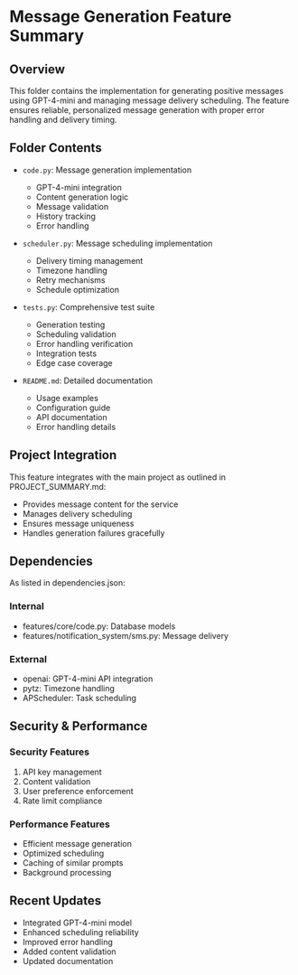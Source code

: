 # Message Generation Feature Summary

## Overview
This folder contains the implementation for generating positive messages using GPT-4-mini and managing message delivery scheduling. The feature ensures reliable, personalized message generation with proper error handling and delivery timing.

## Folder Contents

- `code.py`: Message generation implementation
  - GPT-4-mini integration
  - Content generation logic
  - Message validation
  - History tracking
  - Error handling

- `scheduler.py`: Message scheduling implementation
  - Delivery timing management
  - Timezone handling
  - Retry mechanisms
  - Schedule optimization

- `tests.py`: Comprehensive test suite
  - Generation testing
  - Scheduling validation
  - Error handling verification
  - Integration tests
  - Edge case coverage

- `README.md`: Detailed documentation
  - Usage examples
  - Configuration guide
  - API documentation
  - Error handling details

## Project Integration

This feature integrates with the main project as outlined in PROJECT_SUMMARY.md:

- Provides message content for the service
- Manages delivery scheduling
- Ensures message uniqueness
- Handles generation failures gracefully

## Dependencies

As listed in dependencies.json:
### Internal
- features/core/code.py: Database models
- features/notification_system/sms.py: Message delivery

### External
- openai: GPT-4-mini API integration
- pytz: Timezone handling
- APScheduler: Task scheduling

## Security & Performance

### Security Features
1. API key management
2. Content validation
3. User preference enforcement
4. Rate limit compliance

### Performance Features
- Efficient message generation
- Optimized scheduling
- Caching of similar prompts
- Background processing

## Recent Updates
- Integrated GPT-4-mini model
- Enhanced scheduling reliability
- Improved error handling
- Added content validation
- Updated documentation
